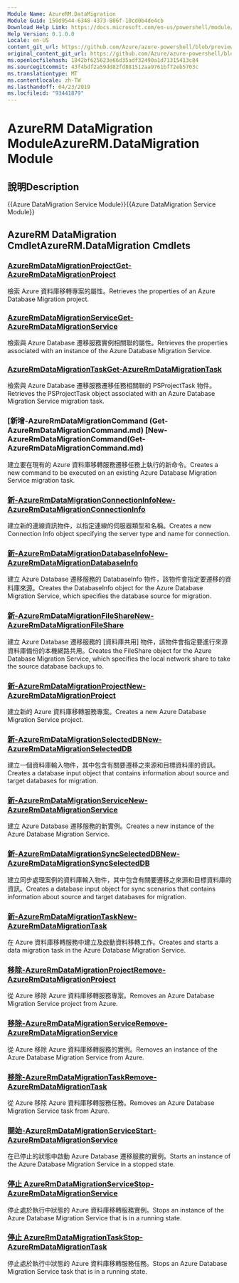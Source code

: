 ```yaml
---
Module Name: AzureRM.DataMigration
Module Guid: 150d9544-6348-4373-806f-10cd0b4de4cb
Download Help Link: https://docs.microsoft.com/en-us/powershell/module/azurerm.datamigration
Help Version: 0.1.0.0
Locale: en-US
content_git_url: https://github.com/Azure/azure-powershell/blob/preview/src/ResourceManager/DataMigration/Commands.DataMigration/help/AzureRM.DataMigration.md
original_content_git_url: https://github.com/Azure/azure-powershell/blob/preview/src/ResourceManager/DataMigration/Commands.DataMigration/help/AzureRM.DataMigration.md
ms.openlocfilehash: 1842bf625623e66d35adf32490a1d71315413c84
ms.sourcegitcommit: 43f4bdf2a59dd82fd881512aa9761bf72eb5703c
ms.translationtype: MT
ms.contentlocale: zh-TW
ms.lasthandoff: 04/23/2019
ms.locfileid: "93441879"
---
```

# <span data-ttu-id="912ba-101">AzureRM DataMigration Module</span><span class="sxs-lookup"><span data-stu-id="912ba-101">AzureRM.DataMigration Module</span></span>
## <span data-ttu-id="912ba-102">說明</span><span class="sxs-lookup"><span data-stu-id="912ba-102">Description</span></span>
<span data-ttu-id="912ba-103">{{Azure DataMigration Service Module}}</span><span class="sxs-lookup"><span data-stu-id="912ba-103">{{Azure DataMigration Service Module}}</span></span>

## <span data-ttu-id="912ba-104">AzureRM DataMigration Cmdlet</span><span class="sxs-lookup"><span data-stu-id="912ba-104">AzureRM.DataMigration Cmdlets</span></span>
### [<span data-ttu-id="912ba-105">AzureRmDataMigrationProject</span><span class="sxs-lookup"><span data-stu-id="912ba-105">Get-AzureRmDataMigrationProject</span></span>](Get-AzureRmDataMigrationProject.md)
<span data-ttu-id="912ba-106">檢索 Azure 資料庫移轉專案的屬性。</span><span class="sxs-lookup"><span data-stu-id="912ba-106">Retrieves the properties of an Azure Database Migration project.</span></span>

### [<span data-ttu-id="912ba-107">AzureRmDataMigrationService</span><span class="sxs-lookup"><span data-stu-id="912ba-107">Get-AzureRmDataMigrationService</span></span>](Get-AzureRmDataMigrationService.md)
<span data-ttu-id="912ba-108">檢索與 Azure Database 遷移服務實例相關聯的屬性。</span><span class="sxs-lookup"><span data-stu-id="912ba-108">Retrieves the properties associated with an instance of the Azure Database Migration Service.</span></span> 

### [<span data-ttu-id="912ba-109">AzureRmDataMigrationTask</span><span class="sxs-lookup"><span data-stu-id="912ba-109">Get-AzureRmDataMigrationTask</span></span>](Get-AzureRmDataMigrationTask.md)
<span data-ttu-id="912ba-110">檢索與 Azure Database 遷移服務遷移任務相關聯的 PSProjectTask 物件。</span><span class="sxs-lookup"><span data-stu-id="912ba-110">Retrieves the PSProjectTask object associated with an Azure Database Migration Service migration task.</span></span>

### <span data-ttu-id="912ba-111">[新增-AzureRmDataMigrationCommand (Get-AzureRmDataMigrationCommand.md) </span><span class="sxs-lookup"><span data-stu-id="912ba-111">[New-AzureRmDataMigrationCommand(Get-AzureRmDataMigrationCommand.md)</span></span>
<span data-ttu-id="912ba-112">建立要在現有的 Azure 資料庫移轉服務遷移任務上執行的新命令。</span><span class="sxs-lookup"><span data-stu-id="912ba-112">Creates a new command to be executed on an existing Azure Database Migration Service migration task.</span></span>

### [<span data-ttu-id="912ba-113">新-AzureRmDataMigrationConnectionInfo</span><span class="sxs-lookup"><span data-stu-id="912ba-113">New-AzureRmDataMigrationConnectionInfo</span></span>](New-AzureRmDataMigrationConnectionInfo.md)
<span data-ttu-id="912ba-114">建立新的連線資訊物件，以指定連線的伺服器類型和名稱。</span><span class="sxs-lookup"><span data-stu-id="912ba-114">Creates a new Connection Info object specifying the server type and name for connection.</span></span>

### [<span data-ttu-id="912ba-115">新-AzureRmDataMigrationDatabaseInfo</span><span class="sxs-lookup"><span data-stu-id="912ba-115">New-AzureRmDataMigrationDatabaseInfo</span></span>](New-AzureRmDataMigrationDatabaseInfo.md)
<span data-ttu-id="912ba-116">建立 Azure Database 遷移服務的 DatabaseInfo 物件，該物件會指定要遷移的資料庫來源。</span><span class="sxs-lookup"><span data-stu-id="912ba-116">Creates the DatabaseInfo object for the Azure Database Migration Service, which specifies the database source for migration.</span></span>

### [<span data-ttu-id="912ba-117">新-AzureRmDataMigrationFileShare</span><span class="sxs-lookup"><span data-stu-id="912ba-117">New-AzureRmDataMigrationFileShare</span></span>](New-AzureRmDataMigrationFileShare.md)
<span data-ttu-id="912ba-118">建立 Azure Database 遷移服務的 [資料庫共用] 物件，該物件會指定要進行來源資料庫備份的本機網路共用。</span><span class="sxs-lookup"><span data-stu-id="912ba-118">Creates the FileShare object for the Azure Database Migration Service, which specifies the local network share to take the source database backups to.</span></span>

### [<span data-ttu-id="912ba-119">新-AzureRmDataMigrationProject</span><span class="sxs-lookup"><span data-stu-id="912ba-119">New-AzureRmDataMigrationProject</span></span>](New-AzureRmDataMigrationProject.md)
<span data-ttu-id="912ba-120">建立新的 Azure 資料庫移轉服務專案。</span><span class="sxs-lookup"><span data-stu-id="912ba-120">Creates a new Azure Database Migration Service project.</span></span>

### [<span data-ttu-id="912ba-121">新-AzureRmDataMigrationSelectedDB</span><span class="sxs-lookup"><span data-stu-id="912ba-121">New-AzureRmDataMigrationSelectedDB</span></span>](New-AzureRmDataMigrationSelectedDB.md)
<span data-ttu-id="912ba-122">建立一個資料庫輸入物件，其中包含有關要遷移之來源和目標資料庫的資訊。</span><span class="sxs-lookup"><span data-stu-id="912ba-122">Creates a database input object that contains information about source and target databases for migration.</span></span>

### [<span data-ttu-id="912ba-123">新-AzureRmDataMigrationService</span><span class="sxs-lookup"><span data-stu-id="912ba-123">New-AzureRmDataMigrationService</span></span>](New-AzureRmDataMigrationService.md)
<span data-ttu-id="912ba-124">建立 Azure Database 遷移服務的新實例。</span><span class="sxs-lookup"><span data-stu-id="912ba-124">Creates a new instance of the Azure Database Migration Service.</span></span>

### [<span data-ttu-id="912ba-125">新-AzureRmDataMigrationSyncSelectedDB</span><span class="sxs-lookup"><span data-stu-id="912ba-125">New-AzureRmDataMigrationSyncSelectedDB</span></span>](New-AzureRmDataMigrationSyncSelectedDB.md)
<span data-ttu-id="912ba-126">建立同步處理案例的資料庫輸入物件，其中包含有關要遷移之來源和目標資料庫的資訊。</span><span class="sxs-lookup"><span data-stu-id="912ba-126">Creates a database input object for sync scenarios that contains information about source and target databases for migration.</span></span>

### [<span data-ttu-id="912ba-127">新-AzureRmDataMigrationTask</span><span class="sxs-lookup"><span data-stu-id="912ba-127">New-AzureRmDataMigrationTask</span></span>](New-AzureRmDataMigrationTask.md)
<span data-ttu-id="912ba-128">在 Azure 資料庫移轉服務中建立及啟動資料移轉工作。</span><span class="sxs-lookup"><span data-stu-id="912ba-128">Creates and starts a data migration task in the Azure Database Migration Service.</span></span>

### [<span data-ttu-id="912ba-129">移除-AzureRmDataMigrationProject</span><span class="sxs-lookup"><span data-stu-id="912ba-129">Remove-AzureRmDataMigrationProject</span></span>](Remove-AzureRmDataMigrationProject.md)
<span data-ttu-id="912ba-130">從 Azure 移除 Azure 資料庫移轉服務專案。</span><span class="sxs-lookup"><span data-stu-id="912ba-130">Removes an Azure Database Migration Service project from Azure.</span></span>

### [<span data-ttu-id="912ba-131">移除-AzureRmDataMigrationService</span><span class="sxs-lookup"><span data-stu-id="912ba-131">Remove-AzureRmDataMigrationService</span></span>](Remove-AzureRmDataMigrationService.md)
<span data-ttu-id="912ba-132">從 Azure 移除 Azure 資料庫移轉服務的實例。</span><span class="sxs-lookup"><span data-stu-id="912ba-132">Removes an instance of the Azure Database Migration Service from Azure.</span></span>

### [<span data-ttu-id="912ba-133">移除-AzureRmDataMigrationTask</span><span class="sxs-lookup"><span data-stu-id="912ba-133">Remove-AzureRmDataMigrationTask</span></span>](Remove-AzureRmDataMigrationTask.md)
<span data-ttu-id="912ba-134">從 Azure 移除 Azure 資料庫移轉服務任務。</span><span class="sxs-lookup"><span data-stu-id="912ba-134">Removes an Azure Database Migration Service task from Azure.</span></span>

### [<span data-ttu-id="912ba-135">開始-AzureRmDataMigrationService</span><span class="sxs-lookup"><span data-stu-id="912ba-135">Start-AzureRmDataMigrationService</span></span>](Start-AzureRmDataMigrationService.md)
<span data-ttu-id="912ba-136">在已停止的狀態中啟動 Azure Database 遷移服務的實例。</span><span class="sxs-lookup"><span data-stu-id="912ba-136">Starts an instance of the Azure Database Migration Service in a stopped state.</span></span> 

### [<span data-ttu-id="912ba-137">停止 AzureRmDataMigrationService</span><span class="sxs-lookup"><span data-stu-id="912ba-137">Stop-AzureRmDataMigrationService</span></span>](Stop-AzureRmDataMigrationService.md)
<span data-ttu-id="912ba-138">停止處於執行中狀態的 Azure 資料庫移轉服務實例。</span><span class="sxs-lookup"><span data-stu-id="912ba-138">Stops an instance of the Azure Database Migration Service that is in a running state.</span></span>

### [<span data-ttu-id="912ba-139">停止 AzureRmDataMigrationTask</span><span class="sxs-lookup"><span data-stu-id="912ba-139">Stop-AzureRmDataMigrationTask</span></span>](Stop-AzureRmDataMigrationTask.md)
<span data-ttu-id="912ba-140">停止處於執行中狀態的 Azure 資料庫移轉服務任務。</span><span class="sxs-lookup"><span data-stu-id="912ba-140">Stops an  Azure Database Migration Service task that is in a running state.</span></span>


